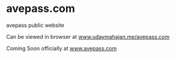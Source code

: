 # avepass.com
avepass public website

Can be viewed in browser at www.udaymahajan.me/avepass.com

Coming Soon officially at www.avepass.com
